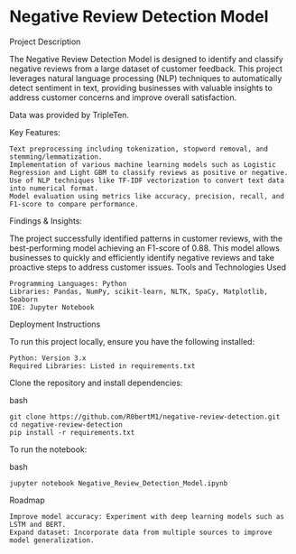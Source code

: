 # Negative Review Detection Model
Project Description

The Negative Review Detection Model is designed to identify and classify negative reviews from a large dataset of customer feedback. This project leverages natural language processing (NLP) techniques to automatically detect sentiment in text, providing businesses with valuable insights to address customer concerns and improve overall satisfaction.

Data was provided by TripleTen.

Key Features:

    Text preprocessing including tokenization, stopword removal, and stemming/lemmatization.
    Implementation of various machine learning models such as Logistic Regression and Light GBM to classify reviews as positive or negative.
    Use of NLP techniques like TF-IDF vectorization to convert text data into numerical format.
    Model evaluation using metrics like accuracy, precision, recall, and F1-score to compare performance.

Findings & Insights:

The project successfully identified patterns in customer reviews, with the best-performing model achieving an F1-score of 0.88. This model allows businesses to quickly and efficiently identify negative reviews and take proactive steps to address customer issues.
Tools and Technologies Used

    Programming Languages: Python
    Libraries: Pandas, NumPy, scikit-learn, NLTK, SpaCy, Matplotlib, Seaborn
    IDE: Jupyter Notebook

Deployment Instructions

To run this project locally, ensure you have the following installed:

    Python: Version 3.x
    Required Libraries: Listed in requirements.txt

Clone the repository and install dependencies:

  bash

    git clone https://github.com/R0bertM1/negative-review-detection.git
    cd negative-review-detection
    pip install -r requirements.txt

To run the notebook:

  bash

    jupyter notebook Negative_Review_Detection_Model.ipynb

Roadmap

    Improve model accuracy: Experiment with deep learning models such as LSTM and BERT.
    Expand dataset: Incorporate data from multiple sources to improve model generalization.
